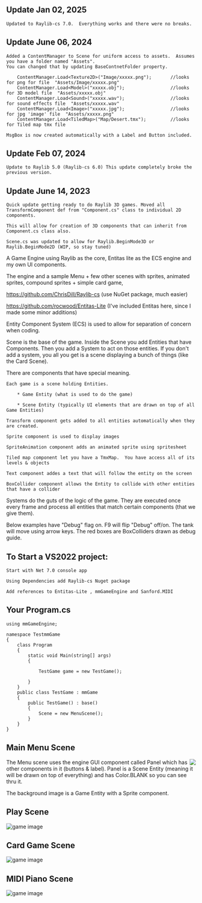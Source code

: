 ## Update Jan 02, 2025
    Updated to Raylib-cs 7.0.  Everything works and there were no breaks.
    
## Update June 06, 2024
    Added a ContentManager to Scene for uniform access to assets.  Assumes you have a folder named "Assets".  
    You can changed that by updating BaseContnetFolder property.

        ContentManager.Load<Texture2D>("Image/xxxxx.png");       //looks for png for file  "Assets/Image/xxxxx.png"
        ContentManager.Load<Model>("xxxxx.obj");                 //looks for 3D model file  "Assets/xxxxx.obj"
        ContentManager.Load<Sound>("xxxxx.wav");                 //looks for sound effects file  "Assets/xxxxx.wav"
        ContentManager.Load<Image>("xxxxx.jpg");                 //looks for jpg 'image' file  "Assets/xxxxx.png"
        ContentManager.Load<TiledMap>("Map/Desert.tmx");         //looks for Tiled map tmx file

    MsgBox is now created automatically with a Label and Button included.
## Update Feb 07, 2024
    Update to Raylib 5.0 (Raylib-cs 6.0) This update completely broke the previous version.  
    
## Update June 14, 2023
    Quick update getting ready to do Raylib 3D games. Moved all TransformComponent def from "Component.cs" class to individual 2D components.
    
    This will allow for creation of 3D components that can inherit from Component.cs class also.
    
    Scene.cs was updated to allow for Raylib.BeginMode3D or Raylib.BeginMode2D (WIP, so stay tuned)
   

A Game Engine using Raylib as the core, Entitas lite as the ECS engine and my own UI components.

The engine and a sample Menu + few other scenes with sprites, animated sprites, compound sprites + simple card game, 

https://github.com/ChrisDill/Raylib-cs         (use NuGet package, much easier)

https://github.com/rocwood/Entitas-Lite        (I've included Entitas here, since I made some minor additions)

Entity Component System (ECS) is used to allow for separation of concern when coding. 

Scene is the base of the game.  Inside the Scene you add Entities that have Components.  Then you add a System to act on those entities.  If you don't add a system, you all you get is a scene displaying a bunch of things (like the Card Scene).  


There are components that have special meaning.  

    Each game is a scene holding Entities.
        
        * Game Entity (what is used to do the game)
        
        * Scene Entity (typically UI elements that are drawn on top of all Game Entities)
        
    Transform component gets added to all entities automatically when they are created.
    
    Sprite component is used to display images
    
    SpriteAnimation component adds an animated sprite using spritesheet
    
    Tiled map component let you have a TmxMap.  You have access all of its levels & objects
    
    Text component addes a text that will follow the entity on the screen 
    
    BoxCollider component allows the Entity to collide with other entities that have a collider
    
Systems do the guts of the logic of the game.  They are executed once every frame and process all entities that match certain components (that we give them).

Below examples have "Debug" flag on.  F9 will flip "Debug" off/on.  The tank will move using arrow keys.  The red boxes are BoxColliders drawn as debug guide.

## To Start a VS2022 project:

    Start with Net 7.0 console app
    
    Using Dependencies add Raylib-cs Nuget package
    
    Add references to Entitas-Lite , mmGameEngine and Sanford.MIDI
 
## Your Program.cs

    using mmGameEngine;

    namespace TestmmGame
    {
        class Program
        {
            static void Main(string[] args)
            {

                TestGame game = new TestGame();

            }
        }
        public class TestGame : mmGame
        {
            public TestGame() : base()
            {
                Scene = new MenuScene();
            }
        }
    }

## Main Menu Scene

<img align="right" src="./MenuSrn.png" >

The Menu scene uses the engine GUI component called Panel which has other components in it (buttons & label).
Panel is a Scene Entity (meaning it will be drawn on top of everything) and has Color.BLANK so you can see thru it.

The background image is a Game Entity with a Sprite component.











## Play Scene

![game image](PlaySrn.png)









## Card Game Scene

![game image](CardSrn.png)

## MIDI Piano Scene

![game image](MidiPiano.png)


